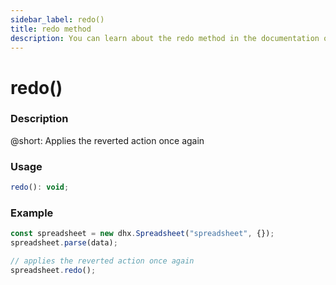 ```yaml
---
sidebar_label: redo()
title: redo method
description: You can learn about the redo method in the documentation of the DHTMLX JavaScript Spreadsheet library. Browse developer guides and API reference, try out code examples and live demos, and download a free 30-day evaluation version of DHTMLX Spreadsheet.
---
```


# redo()

### Description

@short: Applies the reverted action once again

### Usage

~~~jsx
redo(): void;
~~~

### Example

~~~jsx {5}
const spreadsheet = new dhx.Spreadsheet("spreadsheet", {});
spreadsheet.parse(data);

// applies the reverted action once again
spreadsheet.redo();
~~~

